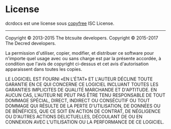 # **License**

dcrdocs est une license sous [copyfree](http://copyfree.org) ISC License.

---

Copyright © 2013-2015 The btcsuite developers. Copyright © 2015-2017 The Decred developers.

La permission d'utiliser, copier, modifier, et distribuer ce software pour n'importe quel usage avec ou sans charge est par la présente accordée, à condition que l'avis de copyright ci-dessus et cet avis d'autorisation apparaissent dans toutes les copies.

LE LOGICIEL EST FOURNI «EN L'ÉTAT» ET L'AUTEUR DÉCLINE TOUTE GARANTIE EN CE QUI CONCERNE CE LOGICIEL INCLUANT TOUTES LES GARANTIES IMPLICITES DE QUALITÉ MARCHANDE ET D'APTITUDE. EN AUCUN CAS, L'AUTEUR NE PEUT PAS ÊTRE TENU RESPONSABLE DE TOUT DOMMAGE SPÉCIAL, DIRECT, INDIRECT OU CONSÉCUTIF OU TOUT DOMMAGE QUI RÉSULTE DE LA PERTE D'UTILISATION, DE DONNÉES OU DE BÉNÉFICES, QUE CE SOIT EN ACTION DE CONTRAT, DE NÉGLIGENCE OU D'AUTRES ACTIONS DELICTUELLES, DÉCOULANT DE OU EN CONNEXION AVEC L'UTILISATION OU LA PERFORMANCE DE CE LOGICIEL.
